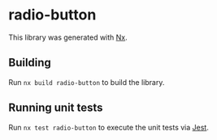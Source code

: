 # radio-button

This library was generated with [Nx](https://nx.dev).

## Building

Run `nx build radio-button` to build the library.

## Running unit tests

Run `nx test radio-button` to execute the unit tests via [Jest](https://jestjs.io).
